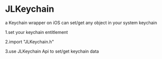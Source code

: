JLKeychain
==========

a Keychain wrapper on iOS can set/get any object in your system keychain


1.set your keychain entitlement

2.import "JLKeychain.h"

3.use JLKeychain Api to set/get keychain data
